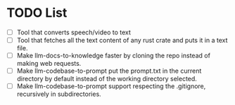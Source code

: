 # TODO List
- [ ] Tool that converts speech/video to text
- [ ] Tool that fetches all the text content of any rust crate and puts it in a text file.
- [ ] Make llm-docs-to-knowledge faster by cloning the repo instead of making web requests.
- [ ] Make llm-codebase-to-prompt put the prompt.txt in the current directory by default instead of the working directory selected.
- [ ] Make llm-codebase-to-prompt support respecting the .gitignore, recursively in subdirectories.